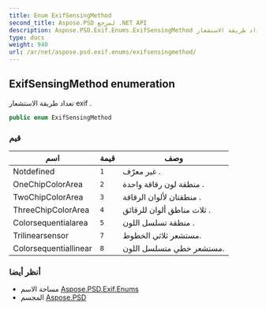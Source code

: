 ```yaml
---
title: Enum ExifSensingMethod
second_title: Aspose.PSD لمرجع .NET API
description: Aspose.PSD.Exif.Enums.ExifSensingMethod تعداد. تعداد طريقة الاستشعار exif .
type: docs
weight: 940
url: /ar/net/aspose.psd.exif.enums/exifsensingmethod/
---
```

## ExifSensingMethod enumeration

تعداد طريقة الاستشعار exif .

```csharp
public enum ExifSensingMethod
```

### قيم

| اسم | قيمة | وصف |
| --- | --- | --- |
| Notdefined | `1` | غير معرّف . |
| OneChipColorArea | `2` | منطقة لون رقاقة واحدة . |
| TwoChipColorArea | `3` | منطقتان لألوان الرقاقة . |
| ThreeChipColorArea | `4` | ثلاث مناطق ألوان للرقائق . |
| Colorsequentialarea | `5` | منطقة تسلسل اللون . |
| Trilinearsensor | `7` | مستشعر ثلاثي الخطوط. |
| Colorsequentiallinear | `8` | مستشعر خطي متسلسل اللون. |

### أنظر أيضا

* مساحة الاسم [Aspose.PSD.Exif.Enums](../../aspose.psd.exif.enums/)
* المجسم [Aspose.PSD](../../)


